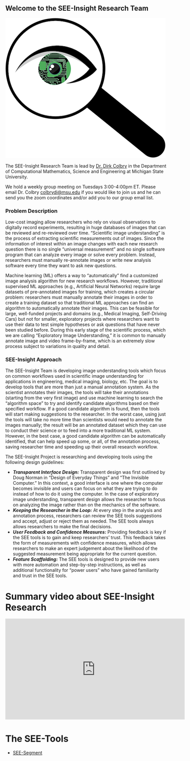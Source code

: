 ## Welcome to the SEE-Insight Research Team

![SEE-Insight logo](./images/Mag_eye.png)

The SEE-Insight Research Team is lead by [Dr. Dirk Colbry](http://www.dirk.colbry.com/) in the Department of Computational Mathematics, Science and Engineering at Michigan State University. 

We hold a weekly group meeting on Tuesdays 3:00\-4:00pm ET.  Please email Dr. Colbry [colbrydi@msu.edu](mailto:colbrydi@msu.edu) if you would like to join us and he can send you the zoom coordinates and/or add you to our group email list.
 
### Problem Description
Low-cost imaging allow researchers who rely on visual observations to digitally record experiments, resulting in huge databases of images that can be reviewed and re-reviewed over time. “Scientific image understanding” is the process of extracting scientific measurements out of images. Since the information of interest within an image changes with each new research question there is no single “universal measurement” and no single software program that can analyze every image or solve every problem. Instead, researchers must manually re-annotate images or write new analysis software every time they want to ask new questions.

Machine learning (ML) offers a way to “automatically” find a customized image analysis algorithm for new research workflows. However, traditional supervised ML approaches (e.g., Artificial Neural Networks) require large datasets of pre-annotated images for training, which creates a circular problem: researchers must manually annotate their images in order to create a training dataset so that traditional ML approaches can find an algorithm to automatically annotate their images. This can be feasible for large, well-funded projects and domains (e.g., Medical Imaging, Self-Driving Cars) but not for smaller, exploratory projects where researchers want to use their data to test simple hypotheses or ask questions that have never been studied before. During this early stage of the scientific process, which we are calling “Exploratory Image Understanding,” it is common to manually annotate image and video frame-by-frame, which is an extremely slow process subject to variations in quality and detail.

### SEE-Insight Approach

The SEE-Insight Team is developing image understanding tools which focus on common workflows used in scientific image understanding for applications in engineering, medical imaging, biology, etc.  The goal is to develop tools that are more than just a manual annotation system. As the scientist annotates their images, the tools will take their annotations (starting from the very first image) and use machine learning to search the “algorithm space” to try and identify candidate algorithms based on their specified workflow. If a good candidate algorithm is found, then the tools will start making suggestions to the researcher. In the worst case, using just the tools will take no more time than scientists would need to annotate the images manually; the result will be an annotated dataset which they can use to conduct their science or to feed into a more traditional ML system. However, in the best case, a good candidate algorithm can be automatically identified, that can help speed up some, or all, of the annotation process, saving researcher time and speeding up their overall research workflow.

The SEE-Insight Project is researching and developing tools using the following design guidelines:

*	**_Transparent Interface Design:_** Transparent design was first outlined by Doug Norman in “Design of Everyday Things” and “The Invisible Computer.” In this context, a good interface is one where the computer becomes invisible and users can focus on what they are trying to do instead of how to do it using the computer. In the case of exploratory image understanding, transparent design allows the researcher to focus on analyzing the image rather than on the mechanics of the software.
*	**_Keeping the Researcher in the Loop:_** At every step in the analysis and annotation process, researchers can review the SEE tools  suggestions and accept, adjust or reject them as needed. The SEE tools always allows researchers to make the final decisions.
*	**_User Feedback and Confidence Measures:_** Providing feedback is key if the SEE tools is to gain and keep researchers’ trust. This feedback takes the form of measurements with confidence measures, which allows researchers to make an expert judgement about the likelihood of the suggested measurement being appropriate for the current question.
*	**_Feature Scaffolding:_** The SEE tools is designed to provide new users with more automation and step-by-step instructions, as well as additional functionality for “power users” who have gained familiarity and trust in the SEE tools.

# Summary video about SEE-Insight Research


<iframe width="560" height="315" src="https://www.youtube.com/embed/5inNPZ45Lsc" title="YouTube video player" frameborder="0" allow="accelerometer; autoplay; clipboard-write; encrypted-media; gyroscope; picture-in-picture" allowfullscreen></iframe>

# The SEE-Tools

- [SEE-Segment](https://see-insight.github.io/see-segment)


